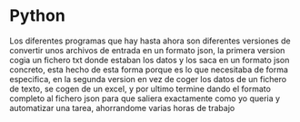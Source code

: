 # Python
Los diferentes programas que hay hasta ahora son diferentes versiones de convertir unos archivos de entrada en un formato json, la primera version cogia un fichero txt donde estaban los datos y los saca en un formato json concreto, esta hecho de esta forma porque es lo que necesitaba de forma especifica, en la segunda version en vez de coger los datos de un fichero de texto, se cogen de un excel, y por ultimo termine dando el formato completo al fichero json para que saliera exactamente como yo queria y automatizar una tarea, ahorrandome varias horas de trabajo
